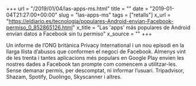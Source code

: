 +++
url = "/2019/01/04/las-apps-ms.html"
title = ""
date = "2019-01-04T21:27:00+00:00"
slug = "las-apps-ms"
tags = ["retalls"]
x_url = "https://eldiario.es/tecnologia/populares-Android-envian-Facebook-permiso_0_852865126.html"
x_title = "Las 'apps' más populares de Android envían datos a Facebook sin tu permiso"
x_source = ""
+++


Un informe de l’ONG britànica Privacy International i un nou episodi en la llarga llista d’abusos que conformen el negoci de Facebook. Almenys vint de les trenta i tantes aplicacions més populars en Google Play envien les nostres dades a Facebook tan prompte com comencem a utilitzar-les. Sense demanar permís, per descomptat, ni informar l’usuari. Tripadvisor, Shazam, Spotify, Duolingo, Skyscanner i altres.

